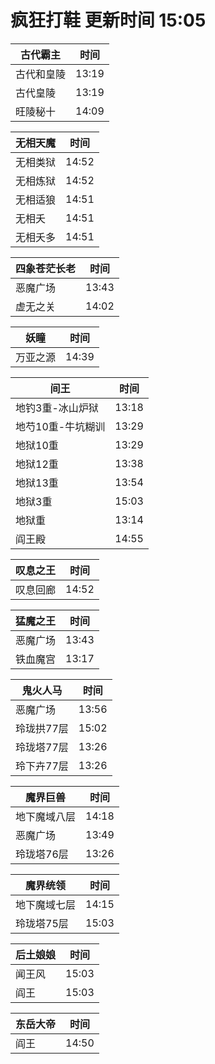 # 疯狂打鞋 更新时间 15:05

| 古代霸主   | 时间    |
|--------|-------|
| 古代和皇陵 | 13:19 |
| 古代皇陵 | 13:19 |
| 旺陵秘十 | 14:09 |

| 无相天魔   | 时间    |
|--------|-------|
| 无相类狱 | 14:52 |
| 无相炼狱 | 14:52 |
| 无相适狼 | 14:51 |
| 无相夭 | 14:51 |
| 无相夭多 | 14:51 |

| 四象苍茫长老   | 时间    |
|--------|-------|
| 恶魔广场 | 13:43 |
| 虚无之关 | 14:02 |

| 妖瞳   | 时间    |
|--------|-------|
| 万亚之源 | 14:39 |

| 间王   | 时间    |
|--------|-------|
| 地钓3重-冰山炉狱 | 13:18 |
| 地芍10重-牛坑糊训 | 13:29 |
| 地狱10重 | 13:29 |
| 地狱12重 | 13:38 |
| 地狱13重 | 13:54 |
| 地狱3重 | 15:03 |
| 地狱重 | 13:14 |
| 阎王殿 | 14:55 |

| 叹息之王   | 时间    |
|--------|-------|
| 叹息回廊 | 14:52 |

| 猛魔之王   | 时间    |
|--------|-------|
| 恶魔广场 | 13:43 |
| 铁血魔宫 | 13:17 |

| 鬼火人马   | 时间    |
|--------|-------|
| 恶魔广场 | 13:56 |
| 玲珑拱77层 | 15:02 |
| 玲珑塔77层 | 13:26 |
| 玲下卉77层 | 13:26 |

| 魔界巨兽   | 时间    |
|--------|-------|
| 地下魔域八层 | 14:18 |
| 恶魔广场 | 13:49 |
| 玲珑塔76层 | 13:26 |

| 魔界统领   | 时间    |
|--------|-------|
| 地下魔域七层 | 14:15 |
| 玲珑塔75层 | 15:03 |

| 后土娘娘   | 时间    |
|--------|-------|
| 闻王风 | 15:03 |
| 阎王 | 15:03 |

| 东岳大帝   | 时间    |
|--------|-------|
| 阎王 | 14:50 |